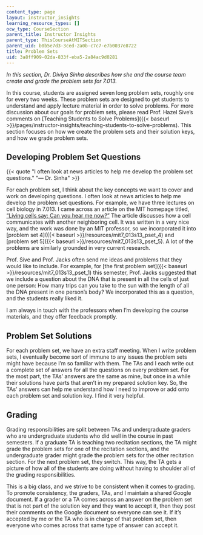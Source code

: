 ```yaml
---
content_type: page
layout: instructor_insights
learning_resource_types: []
ocw_type: CourseSection
parent_title: Instructor Insights
parent_type: ThisCourseAtMITSection
parent_uid: b0b5e7d3-3ced-2a0b-c7c7-e7b0037e8722
title: Problem Sets
uid: 3a8ff909-02da-833f-eba5-2a84ac9d0281
---
```


_In this section, Dr. Diviya Sinha describes how she and the course team create and grade the problem sets for 7.013._

In this course, students are assigned seven long problem sets, roughly one for every two weeks. These problem sets are designed to get students to understand and apply lecture material in order to solve problems. For more discussion about our goals for problem sets, please read Prof. Hazel Sive’s comments on [Teaching Students to Solve Problems]({{< baseurl >}}/pages/instructor-insights/teaching-students-to-solve-problems). This section focuses on how we create the problem sets and their solution keys, and how we grade problem sets.

Developing Problem Set Questions
--------------------------------

{{< quote "I often look at news articles to help me develop the problem set questions." "— Dr. Sinha" >}}

For each problem set, I think about the key concepts we want to cover and work on developing questions. I often look at news articles to help me develop the problem set questions. For example, we have three lectures on cell biology in 7.013. I came across an article on the MIT homepage titled, [“Living cells say: Can you hear me now?”](http://web.mit.edu/newsoffice/2011/cell-signaling-received-1117.html ) The article discusses how a cell communicates with another neighboring cell. It was written in a very nice way, and the work was done by an MIT professor, so we incorporated it into [problem set 4]({{< baseurl >}}/resources/mit7_013s13_pset_4) and [problem set 5]({{< baseurl >}}/resources/mit7_013s13_pset_5). A lot of the problems are similarly grounded in very current research.

Prof. Sive and Prof. Jacks often send me ideas and problems that they would like to include. For example, for [the first problem set]({{< baseurl >}}/resources/mit7_013s13_pset_1) this semester, Prof. Jacks suggested that we include a question about the DNA that is present in all the cells of just one person: How many trips can you take to the sun with the length of all the DNA present in one person’s body? We incorporated this as a question, and the students really liked it.

I am always in touch with the professors when I’m developing the course materials, and they offer feedback promptly.

Problem Set Solutions
---------------------

For each problem set, we have an extra staff meeting. When I write problem sets, I eventually become sort of immune to any issues the problem sets might have because I’m so familiar with them. The TAs and I each write out a complete set of answers for all the questions on every problem set. For the most part, the TAs’ answers are the same as mine, but once in a while their solutions have parts that aren’t in my prepared solution key. So, the TAs’ answers can help me understand how I need to improve or add onto each problem set and solution key. I find it very helpful.

Grading
-------

Grading responsibilities are split between TAs and undergraduate graders who are undergraduate students who did well in the course in past semesters. If a graduate TA is teaching two recitation sections, the TA might grade the problem sets for one of the recitation sections, and the undergraduate grader might grade the problem sets for the other recitation section. For the next problem set, they switch. This way, the TA gets a picture of how all of the students are doing without having to shoulder all of the grading responsibilities.

This is a big class, and we strive to be consistent when it comes to grading. To promote consistency, the graders, TAs, and I maintain a shared Google document. If a grader or a TA comes across an answer on the problem set that is not part of the solution key and they want to accept it, then they post their comments on the Google document so everyone can see it. If it’s accepted by me or the TA who is in charge of that problem set, then everyone who comes across that same type of answer can accept it.